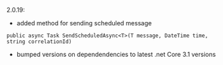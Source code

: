 2.0.19: 
- added method for sending scheduled message

```public async Task SendScheduledAsync<T>(T message, DateTime time, string correlationId)```

- bumped versions on dependendencies to latest .net Core 3.1 versions